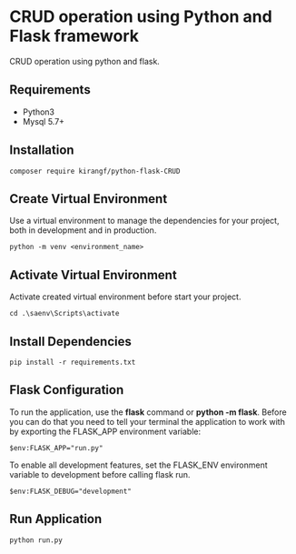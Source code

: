 # CRUD operation using Python and Flask framework
CRUD operation using python and flask.

## Requirements
- Python3
- Mysql 5.7+

## Installation
```
composer require kirangf/python-flask-CRUD
```

## Create Virtual Environment
Use a virtual environment to manage the dependencies for your project, both in development and in production.
```
python -m venv <environment_name>
```

## Activate Virtual Environment
Activate created virtual environment before start your project.
```
cd .\saenv\Scripts\activate
```

## Install Dependencies 
```
pip install -r requirements.txt
```
## Flask Configuration
To run the application, use the **flask** command or **python -m flask**. Before you can do that you need to tell your terminal the application to work with by exporting the FLASK_APP environment variable:
```
$env:FLASK_APP="run.py"

```
To enable all development features, set the FLASK_ENV environment variable to development before calling flask run.
```
$env:FLASK_DEBUG="development"
```

## Run Application
```
python run.py

